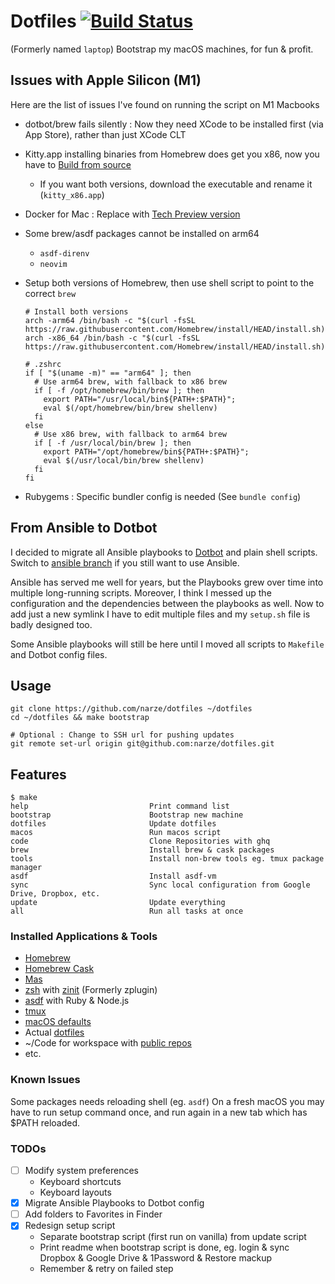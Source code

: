 # Dotfiles [![Build Status](https://travis-ci.com/narze/dotfiles.svg?branch=master)](https://travis-ci.com/narze/dotfiles)

(Formerly named `laptop`) Bootstrap my macOS machines, for fun & profit.

## Issues with Apple Silicon (M1)

Here are the list of issues I've found on running the script on M1 Macbooks

- dotbot/brew fails silently : Now they need XCode to be installed first (via App Store), rather than just XCode CLT
- Kitty.app installing binaries from Homebrew does get you x86, now you have to [Build from source](https://sw.kovidgoyal.net/kitty/build.html)
  - If you want both versions, download the executable and rename it (`kitty_x86.app`)
- Docker for Mac : Replace with [Tech Preview version](https://docs.docker.com/docker-for-mac/apple-m1)
- Some brew/asdf packages cannot be installed on arm64
  - `asdf-direnv`
  - `neovim`
- Setup both versions of Homebrew, then use shell script to point to the correct `brew`

  ```shell
  # Install both versions
  arch -arm64 /bin/bash -c "$(curl -fsSL https://raw.githubusercontent.com/Homebrew/install/HEAD/install.sh)"
  arch -x86_64 /bin/bash -c "$(curl -fsSL https://raw.githubusercontent.com/Homebrew/install/HEAD/install.sh)"
  
  # .zshrc
  if [ "$(uname -m)" == "arm64" ]; then
    # Use arm64 brew, with fallback to x86 brew
    if [ -f /opt/homebrew/bin/brew ]; then
      export PATH="/usr/local/bin${PATH+:$PATH}";
      eval $(/opt/homebrew/bin/brew shellenv)
    fi
  else
    # Use x86 brew, with fallback to arm64 brew
    if [ -f /usr/local/bin/brew ]; then
      export PATH="/opt/homebrew/bin${PATH+:$PATH}";
      eval $(/usr/local/bin/brew shellenv)
    fi
  fi
  ```

- Rubygems : Specific bundler config is needed (See `bundle config`)

## From Ansible to Dotbot

I decided to migrate all Ansible playbooks to [Dotbot](https://github.com/anishathalye/dotbot) and plain shell scripts. Switch to [ansible branch](https://github.com/narze/dotfiles/tree/ansible) if you still want to use Ansible.

Ansible has served me well for years, but the Playbooks grew over time into multiple long-running scripts. Moreover, I think I messed up the configuration and the dependencies between the playbooks as well. Now to add just a new symlink I have to edit multiple files and my `setup.sh` file is badly designed too.

Some Ansible playbooks will still be here until I moved all scripts to `Makefile` and Dotbot config files.

## Usage

```shell
git clone https://github.com/narze/dotfiles ~/dotfiles
cd ~/dotfiles && make bootstrap

# Optional : Change to SSH url for pushing updates
git remote set-url origin git@github.com:narze/dotfiles.git
```

## Features

```
$ make
help                           Print command list
bootstrap                      Bootstrap new machine
dotfiles                       Update dotfiles
macos                          Run macos script
code                           Clone Repositories with ghq
brew                           Install brew & cask packages
tools                          Install non-brew tools eg. tmux package manager
asdf                           Install asdf-vm
sync                           Sync local configuration from Google Drive, Dropbox, etc.
update                         Update everything
all                            Run all tasks at once
```

### Installed Applications & Tools

- [Homebrew](https://brew.sh)
- [Homebrew Cask](https://github.com/Homebrew/homebrew-cask)
- [Mas](https://github.com/mas-cli/mas)
- [zsh](http://zsh.org/) with [zinit](https://github.com/zdharma/zinit) (Formerly zplugin)
- [asdf](https://asdf-vm.com) with Ruby & Node.js
- [tmux](https://github.com/tmux/tmux/)
- [macOS defaults](./etc/macos)
- Actual [dotfiles](./etc)
- ~/Code for workspace with [public repos](./config/code.conf.yml)
- etc.

### Known Issues

Some packages needs reloading shell (eg. `asdf`) On a fresh macOS you may have to run setup command once, and run again in a new tab which has $PATH reloaded.

### TODOs

- [ ] Modify system preferences
  - Keyboard shortcuts
  - Keyboard layouts
- [x] Migrate Ansible Playbooks to Dotbot config
- [ ] Add folders to Favorites in Finder
- [x] Redesign setup script
  - Separate bootstrap script (first run on vanilla) from update script
  - Print readme when bootstrap script is done, eg. login & sync Dropbox & Google Drive & 1Password & Restore mackup
  - Remember & retry on failed step
